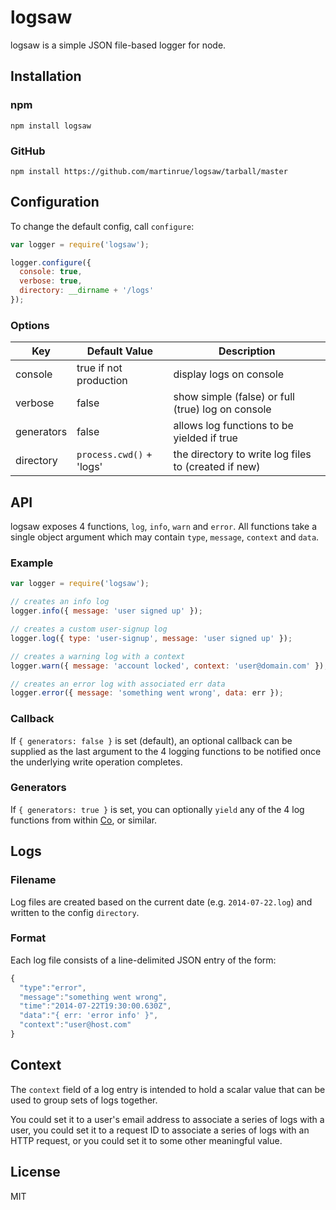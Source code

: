 # logsaw

logsaw is a simple JSON file-based logger for node.

## Installation

### npm

```
npm install logsaw
```

### GitHub

```
npm install https://github.com/martinrue/logsaw/tarball/master
```

## Configuration

To change the default config, call `configure`:

```javascript
var logger = require('logsaw');

logger.configure({
  console: true,
  verbose: true,
  directory: __dirname + '/logs'
});
```

### Options

| Key         | Default  Value           | Description                                          |
|-------------|--------------------------|------------------------------------------------------|
| console     | true if not production   | display logs on console                              |
| verbose     | false                    | show simple (false) or full (true) log on console    |
| generators  | false                    | allows log functions to be yielded if true           |
| directory   | `process.cwd()` + 'logs' | the directory to write log files to (created if new) |

## API

logsaw exposes 4 functions, `log`, `info`, `warn` and `error`. All functions take a single object argument which may contain `type`, `message`, `context` and `data`.

### Example

```javascript
var logger = require('logsaw');

// creates an info log
logger.info({ message: 'user signed up' });

// creates a custom user-signup log
logger.log({ type: 'user-signup', message: 'user signed up' });

// creates a warning log with a context
logger.warn({ message: 'account locked', context: 'user@domain.com' });

// creates an error log with associated err data
logger.error({ message: 'something went wrong', data: err });
```

### Callback

If `{ generators: false }` is set (default), an optional callback can be supplied as the last argument to the 4 logging functions to be notified once the underlying write operation completes.

### Generators

If `{ generators: true }` is set, you can optionally `yield` any of the 4 log functions from within [Co](https://github.com/visionmedia/co), or similar.

## Logs

### Filename

Log files are created based on the current date (e.g. `2014-07-22.log`) and written to the config `directory`.

### Format

Each log file consists of a line-delimited JSON entry of the form:

```javascript
{
  "type":"error",
  "message":"something went wrong",
  "time":"2014-07-22T19:30:00.630Z",
  "data":"{ err: 'error info' }",
  "context":"user@host.com"
}
```

## Context

The `context` field of a log entry is intended to hold a scalar value that can be used to group sets of logs together.

You could set it to a user's email address to associate a series of logs with a user, you could set it to a request ID to associate a series of logs with an HTTP request, or you could set it to some other meaningful value.

## License

MIT